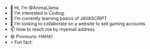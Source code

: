 - 👋 Hi, I’m @AnimaLlama
- 👀 I’m interested in Coding.
- 🌱 I’m currently learning basics of JAVASCRIPT
- 💞️ I’m looking to collaborate on a website to sell gaming accounts
- 📫 How to reach me by myemail address
- 😄 Pronouns: HAHA!
- ⚡ Fun fact:    

<!---
AnimalLlama/AnimalLlama is a ✨ special ✨ repository because its `README.md` (this file) appears on your GitHub profile.
You can click the Preview link to take a look at your changes.
--->
